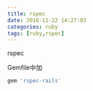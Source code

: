 ```yaml
---
title: rspec
date: 2016-11-22 14:27:03
categories: ruby
tags: [ruby,rspec]
---
```

rspec
<!-- more -->
Gemfile中加
```ruby
gem 'rspec-rails'
```




<!--<img src="/images/6.png" width="800" height="263" />-->
<!--<font color=#FF6666></font>-->
